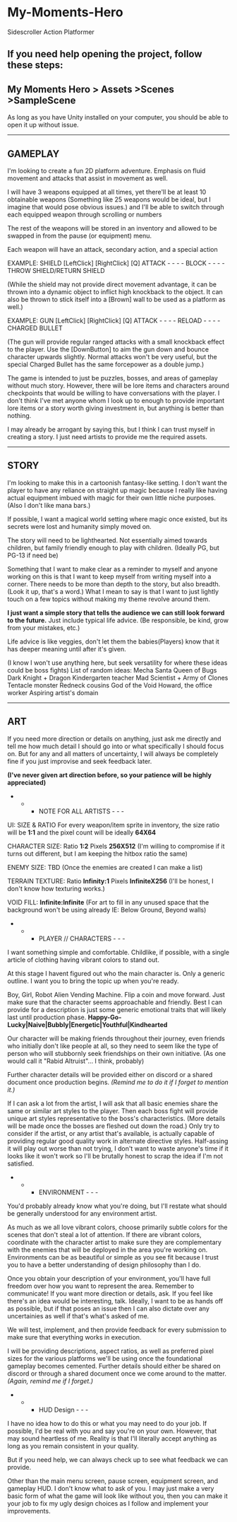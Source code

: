 # My-Moments-Hero
Sidescroller Action Platformer

If you need help opening the project, follow these steps:
------------------------------------------------------------
My Moments Hero
    > Assets
        >Scenes
            >SampleScene
-------------------------------------------------------------
As long as you have Unity installed on your computer, you should be able to open it up without issue.


-----------------------------------------------------------------------------------------------------
GAMEPLAY
-----------------------------------------------------------------------------------------------------

I'm looking to create a fun 2D platform adventure.
Emphasis on fluid movement and attacks that assist in movement as well.

I will have 3 weapons equipped at all times, yet there'll be at least 10 obtainable weapons (Something like 25 weapons would be ideal, but I imagine that would pose obvious issues.) and I'll be able to switch through each equipped weapon through scrolling or numbers

The rest of the weapons will be stored in an inventory and allowed to be swapped in from the pause (or equipment) menu.

Each weapon will have an attack, secondary action, and a special action

EXAMPLE: SHIELD
[LeftClick]   [RightClick]   [Q]
ATTACK - - - - BLOCK - - - - THROW SHIELD/RETURN SHIELD

(While the shield may not provide direct movement advantage, it can be thrown into a dynamic object to inflict high knockback to the object. It can also be thrown to stick itself into a [Brown] wall to be used as a platform as well.)

EXAMPLE: GUN
[LeftClick]   [RightClick]    [Q]
ATTACK - - - - RELOAD - - - - CHARGED BULLET

(The gun will provide regular ranged attacks with a small knockback effect to the player. Use the [DownButton] to aim the gun down and bounce character upwards slightly. Normal attacks won't be very useful, but the special Charged Bullet has the same forcepower as a double jump.)


The game is intended to just be puzzles, bosses, and areas of gameplay without much story. However, there will be lore items and characters around checkpoints that would be willing to have conversations with the player. I don't think I've met anyone whom I look up to enough to provide important lore items or a story worth giving investment in, but anything is better than nothing.

I may already be arrogant by saying this, but I think I can trust myself in creating a story. I just need artists to provide me the required assets.

-----------------------------------------------------------------------------------------------------
STORY
-----------------------------------------------------------------------------------------------------

I'm looking to make this in a cartoonish fantasy-like setting.
I don't want the player to have any reliance on straight up magic because I really like having actual equipment imbued with magic for their own little niche purposes. (Also I don't like mana bars.)

If possible, I want a magical world setting where magic once existed, but its secrets were lost and humanity simply moved on.

The story will need to be lighthearted. Not essentially aimed towards children, but family friendly enough to play with children. (Ideally PG, but PG-13 if need be)

Something that I want to make clear as a reminder to myself and anyone working on this is that I want to keep myself from writing myself into a corner. There needs to be more than depth to the story, but also breadth. (Look it up, that's a word.)
What I mean to say is that I want to just lightly touch on a few topics without making my theme revolve around them.

**I just want a simple story that tells the audience we can still look forward to the future.** 
Just include typical life advice. (Be responsible, be kind, grow from your mistakes, etc.)

Life advice is like veggies, don't let them the babies(Players) know that it has deeper meaning until after it's given.

(I know I won't use anything here, but seek versatility for where these ideas could be boss fights)
List of random ideas:
Mecha Santa
Queen of Bugs
Dark Knight + Dragon
Kindergarten teacher
Mad Scientist + Army of Clones
Tentacle monster
Redneck cousins
God of the Void
Howard, the office worker
Aspiring artist's domain

-----------------------------------------------------------------------------------------------------
ART
-----------------------------------------------------------------------------------------------------

If you need more direction or details on anything, just ask me directly and tell me how much detail I should go into or what specifically I should focus on. But for any and all matters of uncertainty, I will always be completely fine if you just improvise and seek feedback later.

   **(I've never given art direction before, so your patience will be highly appreciated)**




- - - NOTE FOR ALL ARTISTS - - -

UI: SIZE & RATIO
For every weapon/item sprite in inventory, the size ratio will be **1:1** and the pixel count will be ideally **64X64**

CHARACTER SIZE: Ratio **1:2** Pixels **256X512** (I'm willing to compromise if it turns out different, but I am keeping the hitbox ratio the same)

ENEMY SIZE: TBD (Once the enemies are created I can make a list)

TERRAIN TEXTURE: Ratio **Infinity:1** Pixels **InfiniteX256** (I'll be honest, I don't know how texturing works.)

VOID FILL: **Infinite:Infinite** (For art to fill in any unused space that the background won't be using already IE: Below Ground, Beyond walls)

- - - PLAYER // CHARACTERS - - -

I want something simple and comfortable. Childlike, if possible, with a single article of clothing having vibrant colors to stand out.

At this stage I havent figured out who the main character is. Only a generic outline. I want you to bring the topic up when you're ready.

Boy, Girl, Robot Alien Vending Machine. Flip a coin and move forward.
Just make sure that the character seems approachable and friendly.
Best I can provide for a description is just some generic emotional traits that will likely last until production phase.
**Happy-Go-Lucky|Naive|Bubbly|Energetic|Youthful|Kindhearted**

Our character will be making friends throughout their journey, even friends who initially don't like people at all, so they need to seem like the type of person who will stubbornly seek friendships on their own initiative. (As one would call it "Rabid Altruist"... I think, probably)

Further character details will be provided either on discord or a shared document once production begins. *(Remind me to do it if I forget to mention it.)*

If I can ask a lot from the artist, I will ask that all basic enemies share the same or similar art styles to the player. Then each boss fight will provide unique art styles representative to the boss's characteristics. (More details will be made once the bosses are fleshed out down the road.) Only try to consider if the artist, or any artist that's available, is actually capable of providing regular good quality work in alternate directive styles. Half-assing it will play out worse than not trying, I don't want to waste anyone's time if it looks like it won't work so I'll be brutally honest to scrap the idea if I'm not satisfied.

- - - ENVIRONMENT - - -

You'd probably already know what you're doing, but I'll restate what should be generally understood for any environment artist.

As much as we all love vibrant colors, choose primarily subtle colors for the scenes that don't steal a lot of attention. If there are vibrant colors, coordinate with the character artist to make sure they are complementary with the enemies that will be deployed in the area you're working on. Environments can be as beautiful or simple as you see fit because I trust you to have a better understanding of design philosophy than I do.

Once you obtain your description of your environment, you'll have full freedom over how you want to represent the area. Remember to communicate! If you want more direction or details, ask. If you feel like there's an idea would be interesting, talk. Ideally, I want to be as hands off as possible, but if that poses an issue then I can also dictate over any uncertainies as well if that's what's asked of me.

We will test, implement, and then provide feedback for every submission to make sure that everything works in execution.

I will be providing descriptions, aspect ratios, as well as preferred pixel sizes for the various platforms we'll be using once the foundational gameplay becomes cemented. Further details should either be shared on discord or through a shared document once we come around to the matter. 
*(Again, remind me if I forget.)*


 - - - HUD Design - - -

 I have no idea how to do this or what you may need to do your job. If possible, I'd be real with you and say you're on your own.
 However, that may sound heartless of me.
 Reality is that I'll literally accept anything as long as you remain consistent in your quality.

 But if you need help, we can always check up to see what feedback we can provide.

Other than the main menu screen, pause screen, equipment screen, and gameplay HUD. I don't know what to ask of you. I may just make a very basic form of what the game will look like without you, then you can make it your job to fix my ugly design choices as I follow and implement your improvements.